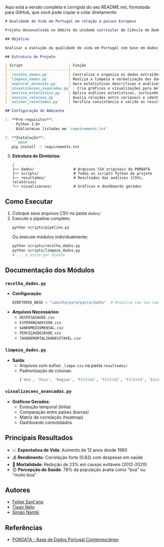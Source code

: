 Aqui está a versão completa e corrigida do seu README.md, formatada para GitHub, que você pode copiar e colar diretamente:

```markdown
# Qualidade de Vida em Portugal em relação a países Europeus

Projeto desenvolvido no âmbito da unidade curricular de Ciência de Dados.

## Objetivo

Analisar a evolução da qualidade de vida em Portugal com base em dados oficiais recolhidos da PORDATA, através de técnicas de ciência de dados, incluindo limpeza, exploração, visualização e análise estatística.

## Estrutura do Projeto

| Script                     | Função                                                                 |
|----------------------------|-----------------------------------------------------------------------|
| `recolha_dados.py`         | Centraliza e organiza os dados extraídos de fontes externas           |
| `limpeza_dados.py`         | Realiza a limpeza e normalização dos dados                            |
| `explorar_datasets.py`     | Gera estatísticas descritivas e análises exploratórias iniciais       |
| `visualizacoes_avancadas.py` | Cria gráficos e visualizações para melhor interpretação dos dados     |
| `analise_estatistica.py`   | Aplica análises estatísticas, incluindo matriz de correlação          |
| `analise_relacoes.py`      | Avalia relações entre variáveis e identifica padrões relevantes       |
| `validar_resultados.py`    | Verifica consistência e valida os resultados obtidos                  |

## Configuração do Ambiente

1. **Pré-requisitos**:
   - Python 3.8+
   - Bibliotecas listadas em `requirements.txt`

2. **Instalação**:
   ```bash
   pip install -r requirements.txt
   ```

3. **Estrutura de Diretórios**:
   ```
   /
   ├── dados/                  # Arquivos CSV originais da PORDATA
   ├── scripts/                # Todos os scripts Python do projeto
   ├── resultados/             # Resultados das análises (CSVs, relatórios)
   └── visualizacoes/          # Gráficos e dashboards gerados
   ```

## Como Executar

1. Coloque seus arquivos CSV na pasta `dados/`
2. Execute o pipeline completo:
   ```bash
   python scripts/pipeline.py
   ```
   Ou execute módulos individualmente:
   ```bash
   python scripts/recolha_dados.py
   python scripts/limpeza_dados.py
   # ... e assim por diante
   ```

## Documentação dos Módulos

### `recolha_dados.py`
- **Configuração**:
  ```python
  DIRETORIO_BASE = "caminho/para/pasta/dados"  # Atualize com seu caminho
  ```
- **Arquivos Necessários**:
  - `DESPESASAUDE.csv`
  - `ESPERANÇADEVIDA.csv`
  - `GANHOMEDIOMENSAL.csv`
  - `PERCEÇAODESAUDE.csv`
  - `TAXADEMORTALIDADEVITAVEL.csv`

### `limpeza_dados.py`
- **Saída**:
  - Arquivos com sufixo `_limpo.csv` na pasta `resultados/`
  - Padronização de colunas:
    ```python
    ['Ano', 'Pais', 'Regiao', 'Filtro1', 'Filtro2', 'Filtro3', 'Escala', 'Simbolo', 'Valor']
    ```

### `visualizacoes_avancadas.py`
- **Gráficos Gerados**:
  - Evolução temporal (linha)
  - Comparação entre países (barras)
  - Matriz de correlação (heatmap)
  - Dashboards consolidados

## Principais Resultados

- 📈 **Expectativa de Vida**: Aumento de 12 anos desde 1960
- 💰 **Rendimento**: Correlação forte (0.82) com despesas em saúde
- 🏥 **Mortalidade**: Redução de 23% em causas evitáveis (2012-2020)
- 😊 **Percepção de Saúde**: 78% da população avalia como "boa" ou "muito boa"

## Autores
- [Felipe Sant'ana](link_github_se_existir)
- [Tiago Neto](link_github_se_existir)
- [Simão Nambi](link_github_se_existir)

## Referências
- [PORDATA - Base de Dados Portugal Contemporâneo](https://www.pordata.pt)

